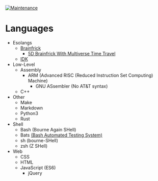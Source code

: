 [![Maintenance](https://img.shields.io/badge/Maintained%3F-yes-green.svg)](https://GitHub.com/GrpeApple/GrpeApple/graphs/commit-activity)
# Languages
* Esolangs
	* [Brainfrick](https://esolangs.org/wiki/Brainfuck)
		* [5D Brainfrick With Multiverse Time Travel](https://esolangs.org/wiki/5D_Brainfuck_With_Multiverse_Time_Travel)
	* [IDK](https://esolangs.org/wiki/IDK)
* Low-Level
	* Assembly
		* ARM (Advanced RISC (Reduced Instruction Set Computing) Machine)
			* GNU ASsembler (No AT&T syntax)
	* C++
* Other
	* Make
	* Markdown
	* Python3
	* Rust
* Shell
	* Bash (Bourne Again SHell)
	* Bats [(Bash Automated Testing System)](https://github.com/bats-core/bats-core)
	* sh (bourne-SHell)
	* zsh (Z SHell)
* Web
	* CSS
	* HTML
	* JavaScript (ES6)
		* jQuery
